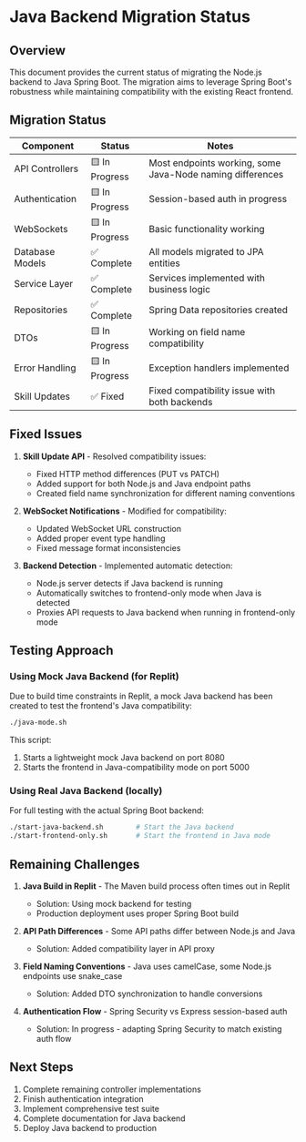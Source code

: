 # Java Backend Migration Status

## Overview

This document provides the current status of migrating the Node.js backend to Java Spring Boot. The migration aims to leverage Spring Boot's robustness while maintaining compatibility with the existing React frontend.

## Migration Status

| Component | Status | Notes |
|-----------|--------|-------|
| API Controllers | 🟨 In Progress | Most endpoints working, some Java-Node naming differences |
| Authentication | 🟨 In Progress | Session-based auth in progress |
| WebSockets | 🟨 In Progress | Basic functionality working |
| Database Models | ✅ Complete | All models migrated to JPA entities |
| Service Layer | ✅ Complete | Services implemented with business logic |
| Repositories | ✅ Complete | Spring Data repositories created |
| DTOs | 🟨 In Progress | Working on field name compatibility |
| Error Handling | 🟨 In Progress | Exception handlers implemented |
| Skill Updates | ✅ Fixed | Fixed compatibility issue with both backends |

## Fixed Issues

1. **Skill Update API** - Resolved compatibility issues:
   - Fixed HTTP method differences (PUT vs PATCH)
   - Added support for both Node.js and Java endpoint paths
   - Created field name synchronization for different naming conventions

2. **WebSocket Notifications** - Modified for compatibility:
   - Updated WebSocket URL construction
   - Added proper event type handling
   - Fixed message format inconsistencies

3. **Backend Detection** - Implemented automatic detection:
   - Node.js server detects if Java backend is running
   - Automatically switches to frontend-only mode when Java is detected
   - Proxies API requests to Java backend when running in frontend-only mode

## Testing Approach

### Using Mock Java Backend (for Replit)

Due to build time constraints in Replit, a mock Java backend has been created to test the frontend's Java compatibility:

```bash
./java-mode.sh
```

This script:
1. Starts a lightweight mock Java backend on port 8080
2. Starts the frontend in Java-compatibility mode on port 5000

### Using Real Java Backend (locally)

For full testing with the actual Spring Boot backend:

```bash
./start-java-backend.sh        # Start the Java backend
./start-frontend-only.sh       # Start the frontend in Java mode
```

## Remaining Challenges

1. **Java Build in Replit** - The Maven build process often times out in Replit
   - Solution: Using mock backend for testing
   - Production deployment uses proper Spring Boot build

2. **API Path Differences** - Some API paths differ between Node.js and Java
   - Solution: Added compatibility layer in API proxy

3. **Field Naming Conventions** - Java uses camelCase, some Node.js endpoints use snake_case
   - Solution: Added DTO synchronization to handle conversions

4. **Authentication Flow** - Spring Security vs Express session-based auth
   - Solution: In progress - adapting Spring Security to match existing auth flow

## Next Steps

1. Complete remaining controller implementations
2. Finish authentication integration
3. Implement comprehensive test suite
4. Complete documentation for Java backend
5. Deploy Java backend to production